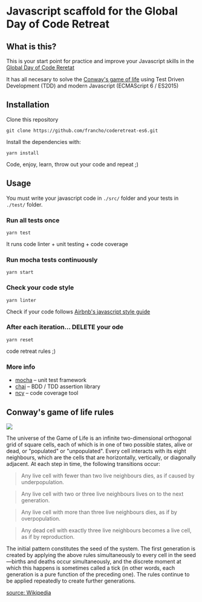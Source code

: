 # Javascript scaffold for the Global Day of Code Retreat

## What is this?

This is your start point for practice and improve your Javascript skills in the [Global Day of Code Reretat](http://coderetreat.org/)

It has all necesary to solve the [Conway's game of life](#user-content-conways-game-of-life-rules) using Test Driven Development (TDD) and modern Javascript (ECMAScript 6 / ES2015)

## Installation

Clone this repository

`git clone https://github.com/francho/coderetreat-es6.git`
 
Install the dependencies with:

`yarn install`

Code, enjoy, learn, throw out your code and repeat ;)

## Usage

You must write your javascript code in `./src/` folder and your tests in `./test/` folder.

### Run all tests once 

`yarn test`

It runs code linter + unit testing + code coverage

### Run mocha tests continuously 

`yarn start`

### Check your code style

`yarn linter`

Check if your code follows [Airbnb's javascript style guide](https://github.com/airbnb/javascript)  

### After each iteration... DELETE your ode

`yarn reset`

code retreat rules ;)

### More info

- [mocha](https://mochajs.org/) – unit test framework
- [chai](http://chaijs.com/) – BDD / TDD assertion library
- [ncy](https://github.com/istanbuljs/nyc) – code coverage tool

## Conway's game of life rules

![](https://upload.wikimedia.org/wikipedia/commons/e/e5/Gospers_glider_gun.gif)

The universe of the Game of Life is an infinite two-dimensional orthogonal grid of square cells, each of which is in one of two possible states, alive or dead, or "populated" or "unpopulated". Every cell interacts with its eight neighbours, which are the cells that are horizontally, vertically, or diagonally adjacent. At each step in time, the following transitions occur:

> Any live cell with fewer than two live neighbours dies, as if caused by underpopulation.

> Any live cell with two or three live neighbours lives on to the next generation.

> Any live cell with more than three live neighbours dies, as if by overpopulation.

> Any dead cell with exactly three live neighbours becomes a live cell, as if by reproduction.

The initial pattern constitutes the seed of the system. The first generation is created by applying the above rules simultaneously to every cell in the seed—births and deaths occur simultaneously, and the discrete moment at which this happens is sometimes called a tick (in other words, each generation is a pure function of the preceding one). The rules continue to be applied repeatedly to create further generations.

[source: Wikipedia](https://en.wikipedia.org/wiki/Conway's_Game_of_Life)
